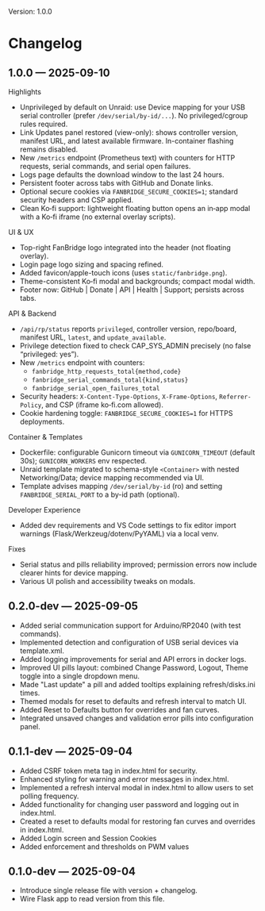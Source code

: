 Version: 1.0.0

# Changelog

## 1.0.0 — 2025-09-10

Highlights
- Unprivileged by default on Unraid: use Device mapping for your USB serial controller (prefer `/dev/serial/by-id/...`). No privileged/cgroup rules required.
- Link Updates panel restored (view-only): shows controller version, manifest URL, and latest available firmware. In-container flashing remains disabled.
- New `/metrics` endpoint (Prometheus text) with counters for HTTP requests, serial commands, and serial open failures.
- Logs page defaults the download window to the last 24 hours.
- Persistent footer across tabs with GitHub and Donate links.
- Optional secure cookies via `FANBRIDGE_SECURE_COOKIES=1`; standard security headers and CSP applied.
- Clean Ko‑fi support: lightweight floating button opens an in‑app modal with a Ko‑fi iframe (no external overlay scripts).

UI & UX
- Top-right FanBridge logo integrated into the header (not floating overlay).
- Login page logo sizing and spacing refined.
- Added favicon/apple-touch icons (uses `static/fanbridge.png`).
- Theme-consistent Ko‑fi modal and backgrounds; compact modal width.
- Footer now: GitHub | Donate | API | Health | Support; persists across tabs.

API & Backend
- `/api/rp/status` reports `privileged`, controller version, repo/board, manifest URL, `latest`, and `update_available`.
- Privilege detection fixed to check CAP_SYS_ADMIN precisely (no false “privileged: yes”).
- New `/metrics` endpoint with counters:
  - `fanbridge_http_requests_total{method,code}`
  - `fanbridge_serial_commands_total{kind,status}`
  - `fanbridge_serial_open_failures_total`
- Security headers: `X-Content-Type-Options`, `X-Frame-Options`, `Referrer-Policy`, and CSP (iframe ko‑fi.com allowed).
- Cookie hardening toggle: `FANBRIDGE_SECURE_COOKIES=1` for HTTPS deployments.

Container & Templates
- Dockerfile: configurable Gunicorn timeout via `GUNICORN_TIMEOUT` (default 30s); `GUNICORN_WORKERS` env respected.
- Unraid template migrated to schema-style `<Container>` with nested Networking/Data; device mapping recommended via UI.
- Template advises mapping `/dev/serial/by-id` (ro) and setting `FANBRIDGE_SERIAL_PORT` to a by-id path (optional).

Developer Experience
- Added dev requirements and VS Code settings to fix editor import warnings (Flask/Werkzeug/dotenv/PyYAML) via a local venv.

Fixes
- Serial status and pills reliability improved; permission errors now include clearer hints for device mapping.
- Various UI polish and accessibility tweaks on modals.

## 0.2.0-dev — 2025-09-05
- Added serial communication support for Arduino/RP2040 (with test commands).
- Implemented detection and configuration of USB serial devices via template.xml.
- Added logging improvements for serial and API errors in docker logs.
- Improved UI pills layout: combined Change Password, Logout, Theme toggle into a single dropdown menu.
- Made "Last update" a pill and added tooltips explaining refresh/disks.ini times.
- Themed modals for reset to defaults and refresh interval to match UI.
- Added Reset to Defaults button for overrides and fan curves.
- Integrated unsaved changes and validation error pills into configuration panel.

## 0.1.1-dev — 2025-09-04
- Added CSRF token meta tag in index.html for security.
- Enhanced styling for warning and error messages in index.html.
- Implemented a refresh interval modal in index.html to allow users to set polling frequency.
- Added functionality for changing user password and logging out in index.html.
- Created a reset to defaults modal for restoring fan curves and overrides in index.html.
- Added Login screen and Session Cookies
- Added enforcement and thresholds on PWM values

## 0.1.0-dev — 2025-09-04
- Introduce single release file with version + changelog.
- Wire Flask app to read version from this file.

